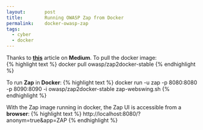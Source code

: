 ```yaml
---
layout:       post
title:        Running OWASP Zap from Docker
permalink:    docker-owasp-zap
tags:
  - cyber
  - docker
---
```


Thanks to **[this](https://medium.com/@deshanigeethika/how-to-run-owasp-zap-docker-image-b5338f1a4b2a)** article on **Medium**. To pull the docker image:<br>
{% highlight text %}
docker pull owasp/zap2docker-stable
{% endhighlight %}

To run **Zap** in **Docker**:
{% highlight text %}
docker run -u zap -p 8080:8080 -p 8090:8090 -i owasp/zap2docker-stable zap-webswing.sh
{% endhighlight %}

With the Zap image running in docker, the Zap UI is accessible from a **browser**:
{% highlight text %}
http://localhost:8080/?anonym=true&app=ZAP
{% endhighlight %}
